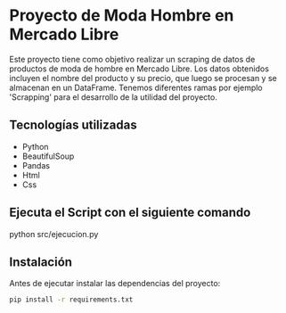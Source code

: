 # Proyecto de Moda Hombre en Mercado Libre

Este proyecto tiene como objetivo realizar un scraping de datos de productos de moda de hombre en Mercado Libre. Los datos obtenidos incluyen el nombre del producto y su precio, que luego se procesan y se almacenan en un DataFrame.
Tenemos diferentes ramas por ejemplo 'Scrapping' para el desarrollo de la utilidad del proyecto.

## Tecnologías utilizadas

- Python
- BeautifulSoup
- Pandas
- Html
- Css

## Ejecuta el Script con el siguiente comando

python src/ejecucion.py

## Instalación

Antes de ejecutar instalar las dependencias del proyecto:

```bash
pip install -r requirements.txt



